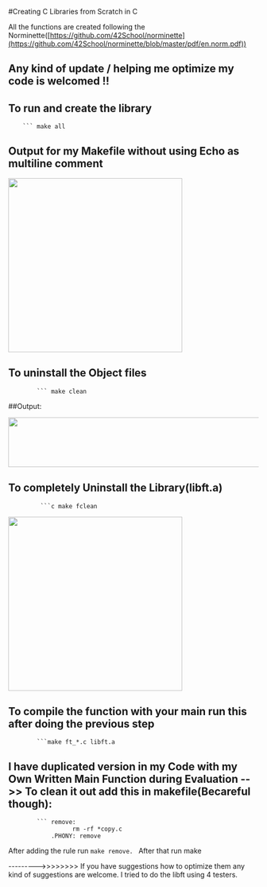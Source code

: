 #Creating C Libraries from Scratch in C 


All the functions are created following the Norminette([https://github.com/42School/norminette](https://github.com/42School/norminette/blob/master/pdf/en.norm.pdf))


## Any kind of update / helping me optimize my code is welcomed !!             

## To run and create the library 
        ``` make all

## Output for my Makefile without using Echo as multiline comment
   
   
<img src="https://user-images.githubusercontent.com/66947064/172187096-b93cabea-adb6-4390-adce-16b46ec1208e.png" width="350" height="350">


## To uninstall the Object files
            ``` make clean
            
##Output:

<img src="https://user-images.githubusercontent.com/66947064/172187232-19d993c1-d41f-431a-b285-9ecf41890912.png" width="600" height="100">
            
## To completely Uninstall the Library(libft.a) 
             ```c make fclean
 
 <img src="https://user-images.githubusercontent.com/66947064/172187267-144e9904-383c-4e2a-a346-ed7da795b5c4.png" width="350" height="350">
 
 
## To compile the function with your main run this after doing the previous step
            ```make ft_*.c libft.a
           
## I have duplicated version in my Code with my Own Written Main Function during Evaluation -->> To clean it out add this in makefile(Becareful though):
            ``` remove: 
                      rm -rf *copy.c 
                .PHONY: remove
After adding the rule run ```make remove. ``` After that run make


--------->>>>>>>> If you have suggestions how to optimize them any kind of suggestions are welcome. I tried to do the libft using 4 testers.
